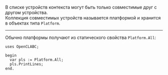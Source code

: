 


В списке устройств контекста могут быть только совместимые друг с другом устройства.\
Коллекция совместимых устройств называется платформой и хранится в объектах типа `Platform`.

---

Обычно платформы получают из статического свойства `Platform.All`:
```
uses OpenCLABC;

begin
  var pls := Platform.All;
  pls.PrintLines;
end.
```


